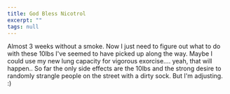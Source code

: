 ```yaml
---
title: God Bless Nicotrol
excerpt: ""
tags: null
---
```

Almost 3 weeks without a smoke. Now I just need to figure out what to do with these 10lbs I've seemed to have picked up along the way. Maybe I could use my new lung capacity for vigorous exorcise.... yeah, that will happen.. 
 So far the only side effects are the 10lbs and the strong desire to randomly strangle people on the street with a dirty sock. But I'm adjusting. :)

